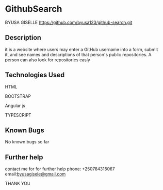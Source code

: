 # GithubSearch

BYUSA GISELLE
https://github.com/byusa123/github-search.git

## Description
it is  a website where users may enter a GitHub username into a form, submit it, and see names and descriptions of that person's public repositories. A person can also look for repositories easly


## Technologies Used
HTML

BOOTSTRAP

Angular js

TYPESCRIPT
## Known Bugs

No known bugs so far



## Further help

contact me for for further help
 phone: +250784315067
 email:byusagisele@gmail.com

 THANK YOU
